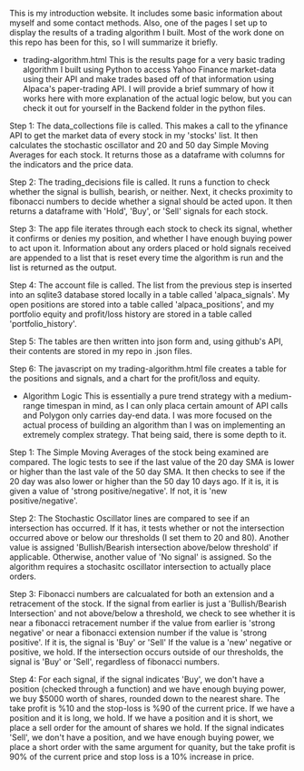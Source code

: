 This is my introduction website. It includes some basic information about myself and some contact methods. Also, 
one of the pages I set up to display the results of a trading algorithm I built. Most of the work done on this repo
has been for this, so I will summarize it briefly.

* trading-algorithm.html
This is the results page for a very basic trading algorithm I built using Python to access Yahoo Finance market-data using their API and make trades based off of that information using Alpaca's paper-trading API. I will provide a brief summary of how it 
works here with more explanation of the actual logic below, but you can check it out for yourself in the Backend folder in the python files. 

Step 1: The data_collections file is called. This makes a call to the yfinance API to get the market data of every stock in my 'stocks' list. It then calculates the stochastic oscillator and 20 and 50 day Simple Moving Averages for each stock. It returns those as a dataframe with columns for the indicators and the price data. 

Step 2: The trading_decisions file is called. It runs a function to check whether the signal is bullish, bearish, or neither. Next, it 
checks proximity to fibonacci numbers to decide whether a signal should be acted upon. It then returns a dataframe with 'Hold', 'Buy', 
or 'Sell' signals for each stock.

Step 3: The app file iterates through each stock to check its signal, whether it confirms or denies my position, and whether I have enough 
buying power to act upon it. Information about any orders placed or hold signals received are appended to a list that is reset every 
time the algorithm is run and the list is returned as the output.

Step 4: The account file is called. The list from the previous step is inserted into an sqlite3 database stored locally in a table called 
'alpaca_signals'. My open positions are stored into a table called 'alpaca_positions', and my portfolio equity and profit/loss
history are stored in a table called 'portfolio_history'.

Step 5: The tables are then written into json form and, using github's API, their contents are stored in my repo in .json files. 

Step 6: The javascript on my trading-algorithm.html file creates a table for the positions and signals, and a chart for the 
profit/loss and equity.

* Algorithm Logic
This is essentially a pure trend strategy with a medium-range timespan in mind, as I can only placa certain amount of API 
calls and Polygon only carries day-end data. I was more focused on the actual process of building an algorithm than I was on 
implementing an extremely complex strategy. That being said, there is some depth to it.

Step 1: The Simple Moving Averages of the stock being examined are compared. The logic tests to see if the last value of the 20 day SMA 
is lower or higher than the last vale of the 50 day SMA. It then checks to see if the 20 day was also lower or higher than 
the 50 day 10 days ago. If it is, it is given a value of 'strong positive/negative'. If not, it is 'new positive/negative'.

Step 2: The Stochastic Oscillator lines are compared to see if an intersection has occurred. If it has, it tests whether or not 
the intersection occurred above or below our thresholds (I set them to 20 and 80). Another value is assigned 'Bullish/Bearish intersection
above/below threshold' if applicable. Otherwise, another value of 'No signal' is assigned. So the algorithm requires a stochasitc 
oscillator intersection to actually place orders.

Step 3: Fibonacci numbers are calcualated for both an extension and a retracement of the stock. If the signal from earlier is just a 
'Bullish/Bearish Intersection' and not above/below a threshold, we check to see whether it is near a fibonacci retracement number 
if the value from earlier is 'strong negative' or near a fibonacci extension number if the value is 'strong positive'. If it is, the signal 
is 'Buy' or 'Sell' If the value is a 'new' negative or positive, we hold. If the intersection occurs outside of our thresholds, the signal 
is 'Buy' or 'Sell', regardless of fibonacci numbers. 

Step 4: For each signal, if the signal indicates 'Buy', we don't have a position (checked through a function) and we have enough buying 
power, we buy $5000 worth of shares, rounded down to the nearest share. The take profit is %10 and the stop-loss is %90 of the current price. 
If we have a position and it is long, we hold. If we have a position and it is short, we place a sell order for the amount of shares we hold.
If the signal indicates 'Sell', we don't have a position, and we have enough buying power, we place a short order with the same argument for 
quanity, but the take profit is 90% of the current price and stop loss is a 10% increase in price.
